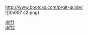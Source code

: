 
http://www.bootcss.com/p/git-guide/  
![](h007 c2.png)

[diff1](http://www.cnblogs.com/cspku/articles/Git_cmds.html)  
[diff2](http://www.cnblogs.com/wish123/p/3963224.html)
